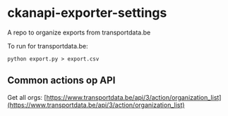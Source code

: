 # ckanapi-exporter-settings

A repo to organize exports from transportdata.be

To run for transportdata.be:   

`python export.py > export.csv`

## Common actions op API

Get all orgs: [https://www.transportdata.be/api/3/action/organization_list](https://www.transportdata.be/api/3/action/organization_list)